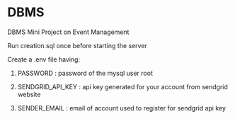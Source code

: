 # DBMS
DBMS Mini Project on Event Management

Run creation.sql once before starting the server

Create a .env file having:

1. PASSWORD          :  password of the mysql user root

2. SENDGRID_API_KEY   :  api key generated for your account from sendgrid website

3. SENDER_EMAIL       :  email of account used to register for sendgrid api key
